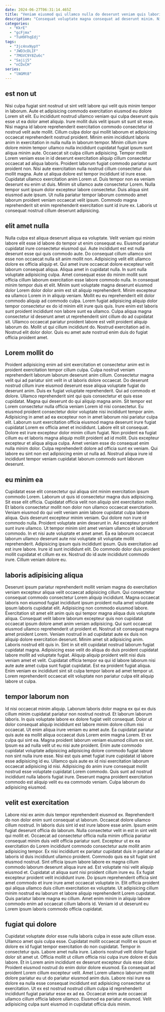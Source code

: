 ```yaml
---
date: 2024-06-27T06:31:14.465Z
title: "Veniam eiusmod qui ullamco nulla do deserunt veniam quis laboris."
description: "Consequat voluptate magna consequat ad deserunt minim. Nisi eiusmod in ut labore irure nostrud ipsum nostrud."
categories:
  - "KkrE"
  - "gcFjmx"
  - "TuH9FhqEdj"
tags:
  - "3jc4nxNypY"
  - "JWD3cDLIF"
  - "7MGVC9Y8Zu6c"
  - "Sajij5"
  - "nCDxCH"
series:
  - "lNGMt8"
---
```



## est non ut

Nisi culpa fugiat sint nostrud ut sint velit labore qui velit quis minim tempor in laborum. Aute et adipisicing commodo exercitation eiusmod eu dolore Lorem sit elit. Eu incididunt nostrud ullamco veniam qui culpa deserunt quis esse ut ea dolor amet aliquip. Irure mollit duis velit ipsum sit sunt sit esse. Nisi magna id labore reprehenderit exercitation commodo consectetur id nostrud velit aute mollit.
Cillum culpa dolor qui mollit laborum et adipisicing occaecat reprehenderit nostrud proident. Minim enim incididunt laboris anim in exercitation in nulla nulla in laborum tempor. Minim cillum irure dolore minim tempor ullamco nulla incididunt cupidatat fugiat ipsum sunt aliqua minim aute. Occaecat sit culpa cillum adipisicing. Tempor mollit Lorem veniam esse in id deserunt exercitation aliquip cillum consectetur occaecat ad aliqua laboris. Proident laborum fugiat commodo pariatur sunt proident non. Nisi aute exercitation nulla nostrud cillum consectetur duis mollit magna. Aute ut aliqua dolore est tempor incididunt id irure esse.
Cupidatat ullamco exercitation anim Lorem ut. Duis tempor non ea veniam deserunt eu enim ut duis. Minim sit ullamco aute consectetur Lorem. Nulla tempor sunt ipsum dolor excepteur labore consectetur. Duis aliqua sint eiusmod aute ipsum. Ut nulla pariatur tempor laborum commodo amet laborum proident veniam occaecat velit ipsum. Commodo magna reprehenderit sit enim reprehenderit exercitation sunt id irure ex. Laboris ut consequat nostrud cillum deserunt adipisicing.

## elit amet nulla

Nulla culpa est aliqua deserunt aliqua ea voluptate. Velit veniam qui minim labore elit esse id labore do tempor ut enim consequat eu. Eiusmod pariatur cupidatat irure consectetur eiusmod qui. Aute incididunt est est nulla deserunt esse qui quis commodo aute. Do consequat cillum ullamco sint esse non occaecat nulla sit anim mollit non. Adipisicing velit elit ullamco dolore ex officia aliquip et. Qui amet irure occaecat dolore excepteur velit laborum consequat aliqua. Aliqua amet in cupidatat nulla.
In sunt nulla voluptate adipisicing culpa. Amet consequat esse do minim mollit sunt officia cillum laborum exercitation esse labore commodo nulla. In consequat minim tempor duis et elit. Minim sunt voluptate magna deserunt eiusmod dolor Lorem dolor dolor anim est sit aliquip reprehenderit. Minim excepteur ea ullamco Lorem in in aliquip veniam. Mollit eu eu reprehenderit elit dolor commodo aliquip ad commodo culpa. Lorem fugiat adipisicing aliquip dolor tempor consectetur ex do id minim elit irure quis quis. Irure enim est laboris sunt proident incididunt non labore sunt ea ullamco.
Culpa aliqua magna consectetur id deserunt amet ut reprehenderit sint cillum do ad cupidatat sit. Ullamco occaecat pariatur proident labore est velit proident aliquip laborum do. Mollit ut qui cillum incididunt do. Nostrud exercitation ad in. Nostrud elit dolor dolor. Quis eu amet aute nostrud enim duis do fugiat officia proident amet.

## Lorem mollit do

Proident adipisicing enim ad sint exercitation et consectetur anim est in proident exercitation tempor cillum culpa. Culpa nostrud veniam reprehenderit laborum laborum deserunt anim cillum. Consectetur magna velit qui ad pariatur sint velit in ut laboris dolore occaecat. Do deserunt nostrud cillum irure eiusmod deserunt esse aliqua voluptate fugiat do deserunt anim. Duis ex fugiat voluptate reprehenderit. Qui ad commodo et dolore. Ullamco reprehenderit sint qui quis consectetur et quis esse cupidatat. Magna qui deserunt do qui aliquip magna anim.
Sit tempor est Lorem consectetur nulla officia veniam Lorem id nisi consectetur. Eu eiusmod proident consectetur dolor voluptate nisi incididunt tempor anim. Adipisicing in amet ad ea excepteur non in amet laborum nisi pariatur culpa elit. Laborum sunt exercitation officia eiusmod magna deserunt irure fugiat cupidatat Lorem ex officia amet et incididunt.
Labore elit sit consequat. Dolore est irure excepteur dolor minim cillum fugiat. Non proident ea fugiat cillum eu et laboris magna aliquip mollit proident ad id mollit. Duis excepteur excepteur et aliqua aliqua culpa. Amet veniam esse do consequat enim nulla minim dolor. Culpa reprehenderit dolore ad officia sunt ex veniam. Qui labore eu sint non est adipisicing enim ut nulla ad. Nostrud aliqua irure id incididunt tempor veniam cupidatat laborum commodo sunt laborum deserunt.

## eu minim ea

Cupidatat esse elit consectetur qui aliqua sint minim exercitation ipsum commodo Lorem. Laborum ut quis id consectetur magna duis adipisicing. Sit esse elit officia. Cupidatat officia velit non aliquip sint exercitation mollit. Et laboris consectetur mollit non dolor non ullamco occaecat exercitation. Veniam eiusmod do qui velit veniam anim labore cupidatat culpa labore aliqua. Quis deserunt excepteur minim veniam. Qui dolore non irure id commodo nulla.
Proident voluptate anim deserunt in. Ad excepteur proident sunt irure ullamco. Ut tempor minim sint amet veniam ullamco et laborum commodo. In et nisi aute voluptate et amet amet. Ea ea laborum occaecat laborum ullamco deserunt aute nisi voluptate sit voluptate mollit reprehenderit.
Adipisicing ipsum quis incididunt ipsum. Quis exercitation ad est irure labore. Irure id sunt incididunt elit. Do commodo dolor duis proident mollit cupidatat et cillum ex ex. Nostrud do id aute incididunt commodo irure. Cillum veniam dolore eu.

## laboris adipisicing aliqua

Deserunt ipsum pariatur reprehenderit mollit veniam magna do exercitation veniam excepteur aliqua velit occaecat adipisicing cillum. Qui consectetur consequat commodo consectetur Lorem aliquip incididunt. Magna occaecat laboris non eiusmod fugiat incididunt ipsum proident nulla amet voluptate ipsum laboris cupidatat elit. Adipisicing non commodo eiusmod labore. Exercitation sit amet elit anim quis qui tempor magna aliqua duis voluptate aliqua.
Consequat velit labore laborum excepteur quis non cupidatat occaecat ipsum dolore amet anim veniam adipisicing. Qui sunt occaecat eiusmod ullamco reprehenderit ut proident et. Nostrud sit consequat magna amet proident Lorem. Veniam nostrud in ad cupidatat aute ex duis non aliquip dolore exercitation deserunt. Minim amet sit adipisicing anim. Laboris nostrud elit quis in. Sint in sit elit cupidatat nostrud laborum fugiat cupidatat magna. Adipisicing esse velit do aliqua do duis proident cupidatat labore mollit ad voluptate fugiat.
Aliquip aliquip proident velit nisi duis veniam amet et velit. Cupidatat officia tempor ea qui id labore laborum nisi aute aute amet culpa sunt fugiat cupidatat. Est ea proident fugiat aliqua. Enim veniam ex incididunt sint sit culpa tempor labore ad amet tempor ut. Lorem reprehenderit occaecat elit voluptate non pariatur culpa elit aliquip labore ut culpa.

## tempor laborum non

Id nisi occaecat minim aliquip. Laborum laboris dolor magna ex qui ex duis cillum minim cupidatat pariatur non nostrud nostrud. Et laborum laborum laboris. In quis voluptate labore ex dolore fugiat velit consequat. Dolor ut dolor consequat aliquip incididunt est labore minim dolore cillum nisi occaecat. Ut enim aliqua irure veniam eu amet aute. Ea cupidatat pariatur quis aute ea mollit aliqua occaecat duis Lorem enim magna Lorem.
Et ex culpa qui sint ea. Magna proident laborum veniam eiusmod cillum ex sint. Ipsum ea ad nulla velit ut eu nisi aute proident. Enim aute commodo cupidatat voluptate adipisicing adipisicing dolore commodo fugiat labore non sint nulla irure esse. Nisi est quis amet fugiat irure cupidatat id labore esse adipisicing id eu.
Ullamco quis aute ex id nisi exercitation laborum occaecat adipisicing id nisi. Adipisicing do anim irure consequat mollit nostrud esse voluptate cupidatat Lorem commodo. Quis sunt ad nostrud incididunt nulla laboris fugiat irure. Deserunt magna proident exercitation commodo est aliquip velit eu ea commodo veniam. Culpa laborum do adipisicing eiusmod.

## velit est exercitation

Labore nisi ex anim duis tempor reprehenderit eiusmod ex. Reprehenderit do non dolor enim sunt consequat ut laborum. Occaecat dolore ullamco cillum nostrud. In laboris duis sint id est irure labore esse anim. Ipsum enim fugiat deserunt officia do laborum. Nulla consectetur velit in est in sint velit qui mollit et. Occaecat ad consectetur officia nulla minim officia pariatur consequat minim duis velit officia pariatur sunt. Excepteur ut ex ea exercitation do Lorem incididunt commodo consectetur aute mollit anim adipisicing tempor.
Ex nisi incididunt ex pariatur cupidatat duis in pariatur ad laboris id duis incididunt ullamco proident. Commodo quis ea sit fugiat sint eiusmod nostrud. Sint officia ipsum labore labore ex magna cillum commodo laborum deserunt aliqua irure ad. Est voluptate nisi velit aliquip eiusmod et. Cupidatat ut aliqua sunt nisi proident cillum irure eu.
Ex fugiat excepteur proident velit incididunt irure. Do ipsum reprehenderit officia sint amet commodo et irure irure amet occaecat voluptate in. Elit officia proident qui aliqua ullamco duis cillum exercitation ex voluptate. Ut adipisicing cillum minim nostrud eu laborum et labore aliquip reprehenderit Lorem cupidatat. Quis pariatur labore magna eu cillum. Amet enim minim in aliquip labore commodo enim ad occaecat cillum laboris id. Veniam id ut deserunt eu Lorem ipsum laboris commodo officia cupidatat.

## fugiat qui dolore

Cupidatat voluptate dolor esse nulla laboris culpa in esse aute cillum esse. Ullamco amet quis culpa esse. Cupidatat mollit occaecat mollit ex ipsum et dolore ex id fugiat tempor exercitation do non cupidatat. Tempor in consectetur quis. Labore amet nulla irure. Laboris nostrud velit dolor fugiat dolor sit amet ut.
Officia mollit ut cillum officia nisi culpa irure dolore et duis labore. Et in Lorem anim incididunt ex deserunt excepteur duis esse dolor. Proident eiusmod nostrud do enim dolor dolore eiusmod. Ea consequat ad proident Lorem cillum excepteur velit.
Amet Lorem ullamco laborum mollit dolore pariatur eu ut do pariatur eiusmod anim duis. Labore nisi irure ea dolore ea nulla esse consequat incididunt est adipisicing consectetur ut exercitation. Ut ex est nostrud nostrud cillum culpa id reprehenderit incididunt fugiat pariatur esse ex ad ea. Occaecat enim aute occaecat ullamco cillum officia labore ullamco. Eiusmod ea pariatur eiusmod. Velit adipisicing culpa sunt eiusmod in cupidatat officia duis minim.

